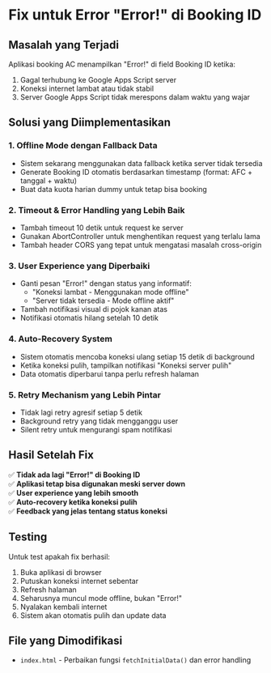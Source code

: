 # Fix untuk Error "Error!" di Booking ID

## Masalah yang Terjadi

Aplikasi booking AC menampilkan "Error!" di field Booking ID ketika:
1. Gagal terhubung ke Google Apps Script server
2. Koneksi internet lambat atau tidak stabil  
3. Server Google Apps Script tidak merespons dalam waktu yang wajar

## Solusi yang Diimplementasikan

### 1. **Offline Mode dengan Fallback Data**
- Sistem sekarang menggunakan data fallback ketika server tidak tersedia
- Generate Booking ID otomatis berdasarkan timestamp (format: AFC + tanggal + waktu)
- Buat data kuota harian dummy untuk tetap bisa booking

### 2. **Timeout & Error Handling yang Lebih Baik**
- Tambah timeout 10 detik untuk request ke server
- Gunakan AbortController untuk menghentikan request yang terlalu lama
- Tambah header CORS yang tepat untuk mengatasi masalah cross-origin

### 3. **User Experience yang Diperbaiki**
- Ganti pesan "Error!" dengan status yang informatif:
  - "Koneksi lambat - Menggunakan mode offline"
  - "Server tidak tersedia - Mode offline aktif"
- Tambah notifikasi visual di pojok kanan atas
- Notifikasi otomatis hilang setelah 10 detik

### 4. **Auto-Recovery System**
- Sistem otomatis mencoba koneksi ulang setiap 15 detik di background
- Ketika koneksi pulih, tampilkan notifikasi "Koneksi server pulih"
- Data otomatis diperbarui tanpa perlu refresh halaman

### 5. **Retry Mechanism yang Lebih Pintar**
- Tidak lagi retry agresif setiap 5 detik
- Background retry yang tidak mengganggu user
- Silent retry untuk mengurangi spam notifikasi

## Hasil Setelah Fix

✅ **Tidak ada lagi "Error!" di Booking ID**  
✅ **Aplikasi tetap bisa digunakan meski server down**  
✅ **User experience yang lebih smooth**  
✅ **Auto-recovery ketika koneksi pulih**  
✅ **Feedback yang jelas tentang status koneksi**

## Testing

Untuk test apakah fix berhasil:
1. Buka aplikasi di browser
2. Putuskan koneksi internet sebentar
3. Refresh halaman
4. Seharusnya muncul mode offline, bukan "Error!"
5. Nyalakan kembali internet
6. Sistem akan otomatis pulih dan update data

## File yang Dimodifikasi

- `index.html` - Perbaikan fungsi `fetchInitialData()` dan error handling